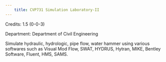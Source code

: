```yaml
---
    title: CVP731 Simulation Laboratory-II
---
```

Credits: 1.5 (0-0-3)

Department: Department of Civil Engineering

Simulate hydraulic, hydrologic, pipe flow, water hammer using various softwares such as Visual Mod Flow, SWAT, HYDRUS, Hytran, MIKE, Bentley Software, Fluent, HMS, SAMS.